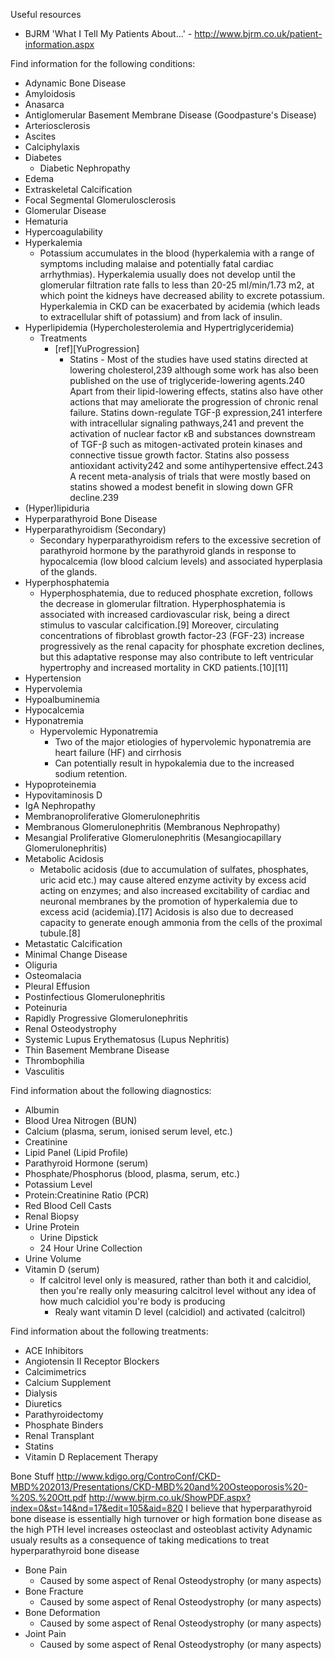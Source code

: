 Useful resources

- BJRM 'What I Tell My Patients About...' - http://www.bjrm.co.uk/patient-information.aspx

Find information for the following conditions:

- Adynamic Bone Disease
- Amyloidosis
- Anasarca
- Antiglomerular Basement Membrane Disease (Goodpasture's Disease)
- Arteriosclerosis
- Ascites
- Calciphylaxis
- Diabetes
    - Diabetic Nephropathy
- Edema
- Extraskeletal Calcification
- Focal Segmental Glomerulosclerosis
- Glomerular Disease
- Hematuria
- Hypercoagulability
- Hyperkalemia
    - Potassium accumulates in the blood (hyperkalemia with a range of symptoms including malaise and potentially fatal cardiac arrhythmias). Hyperkalemia usually does not develop until the glomerular filtration rate falls to less than 20-25 ml/min/1.73 m2, at which point the kidneys have decreased ability to excrete potassium. Hyperkalemia in CKD can be exacerbated by acidemia (which leads to extracellular shift of potassium) and from lack of insulin.
- Hyperlipidemia (Hypercholesterolemia and Hypertriglyceridemia)
    - Treatments
        - [ref][YuProgression]
            - Statins - Most of the studies have used statins directed at lowering cholesterol,239 although some work has also been published on the use of triglyceride-lowering agents.240 Apart from their lipid-lowering effects, statins also have other actions that may ameliorate the progression of chronic renal failure. Statins down-regulate TGF-β expression,241 interfere with intracellular signaling pathways,241 and prevent the activation of nuclear factor κB and substances downstream of TGF-β such as mitogen-activated protein kinases and connective tissue growth factor. Statins also possess antioxidant activity242 and some antihypertensive effect.243 A recent meta-analysis of trials that were mostly based on statins showed a modest benefit in slowing down GFR decline.239
- (Hyper)lipiduria
- Hyperparathyroid Bone Disease
- Hyperparathyroidism (Secondary)
    - Secondary hyperparathyroidism refers to the excessive secretion of parathyroid hormone by the parathyroid glands in response to hypocalcemia (low blood calcium levels) and associated hyperplasia of the glands.
- Hyperphosphatemia
    - Hyperphosphatemia, due to reduced phosphate excretion, follows the decrease in glomerular filtration. Hyperphosphatemia is associated with increased cardiovascular risk, being a direct stimulus to vascular calcification.[9] Moreover, circulating concentrations of fibroblast growth factor-23 (FGF-23) increase progressively as the renal capacity for phosphate excretion declines, but this adaptative response may also contribute to left ventricular hypertrophy and increased mortality in CKD patients.[10][11]
- Hypertension
- Hypervolemia
- Hypoalbuminemia
- Hypocalcemia
- Hyponatremia
    - Hypervolemic Hyponatremia
        - Two of the major etiologies of hypervolemic hyponatremia are heart failure (HF) and cirrhosis
        - Can potentially result in hypokalemia due to the increased sodium retention.
- Hypoproteinemia
- Hypovitaminosis D
- IgA Nephropathy
- Membranoproliferative Glomerulonephritis
- Membranous Glomerulonephritis (Membranous Nephropathy)
- Mesangial Proliferative Glomerulonephritis (Mesangiocapillary Glomerulonephritis)
- Metabolic Acidosis
    - Metabolic acidosis (due to accumulation of sulfates, phosphates, uric acid etc.) may cause altered enzyme activity by excess acid acting on enzymes; and also increased excitability of cardiac and neuronal membranes by the promotion of hyperkalemia due to excess acid (acidemia).[17] Acidosis is also due to decreased capacity to generate enough ammonia from the cells of the proximal tubule.[8]
- Metastatic Calcification
- Minimal Change Disease
- Oliguria
- Osteomalacia
- Pleural Effusion
- Postinfectious Glomerulonephritis
- Poteinuria
- Rapidly Progressive Glomerulonephritis
- Renal Osteodystrophy
- Systemic Lupus Erythematosus (Lupus Nephritis)
- Thin Basement Membrane Disease
- Thrombophilia
- Vasculitis

Find information about the following diagnostics:

- Albumin
- Blood Urea Nitrogen (BUN)
- Calcium (plasma, serum, ionised serum level, etc.)
- Creatinine
- Lipid Panel (Lipid Profile)
- Parathyroid Hormone (serum)
- Phosphate/Phosphorus (blood, plasma, serum, etc.)
- Potassium Level
- Protein:Creatinine Ratio (PCR)
- Red Blood Cell Casts
- Renal Biopsy
- Urine Protein
    - Urine Dipstick
    - 24 Hour Urine Collection
- Urine Volume
- Vitamin D (serum)
    - If calcitrol level only is measured, rather than both it and calcidiol, then you're really only measuring calcitrol level without any idea of how much calcidiol you're body is producing
        - Realy want vitamin D level (calcidiol) and activated (calcitrol)

Find information about the following treatments:

- ACE Inhibitors
- Angiotensin II Receptor Blockers
- Calcimimetrics
- Calcium Supplement
- Dialysis
- Diuretics
- Parathyroidectomy
- Phosphate Binders
- Renal Transplant
- Statins
- Vitamin D Replacement Therapy



Bone Stuff
http://www.kdigo.org/ControConf/CKD-MBD%202013/Presentations/CKD-MBD%20and%20Osteoporosis%20-%20S.%20Ott.pdf
http://www.bjrm.co.uk/ShowPDF.aspx?index=0&st=14&nd=17&edit=105&aid=820
I believe that hyperparathyroid bone disease is essentially high turnover or high formation bone disease as the high PTH level increases osteoclast and osteoblast activity
Adynamic usualy results as a consequence of taking medications to treat hyperparathyroid bone disease
- Bone Pain
    - Caused by some aspect of Renal Osteodystrophy (or many aspects)
- Bone Fracture
    - Caused by some aspect of Renal Osteodystrophy (or many aspects)
- Bone Deformation
    - Caused by some aspect of Renal Osteodystrophy (or many aspects)
- Joint Pain
    - Caused by some aspect of Renal Osteodystrophy (or many aspects)
